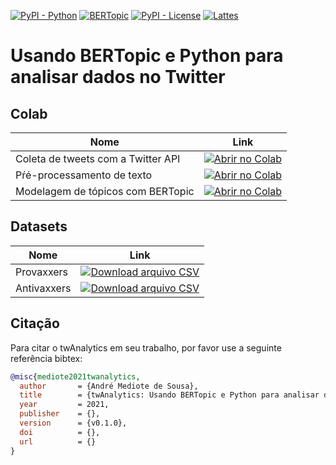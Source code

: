 [![PyPI - Python](https://img.shields.io/badge/python-v3.6+-blue.svg)](https://pypi.org/project/bertopic/)
[![BERTopic](https://img.shields.io/badge/BERtopic-v0.9%20-brightgreen)](https://github.com/MaartenGr/BERTopic)
[![PyPI - License](https://img.shields.io/badge/license-MIT-green.svg)](https://github.com/mediote/twAnalytics/blob/main/LICENSE)
[![Lattes](https://img.shields.io/badge/Lattes-CNPq-blueviolet)](http://lattes.cnpq.br/2455024624300452)


# Usando BERTopic e Python para analisar dados no Twitter


## Colab 

| Nome  | Link  |
|---|---|
| Coleta de tweets com a Twitter API  | [![Abrir no Colab](https://colab.research.google.com/assets/colab-badge.svg)](https://colab.research.google.com/github/mediote/twAnalytics/blob/main/GetTwitter.ipynb)  |
| Pŕé-processamento de texto | [![Abrir no Colab](https://colab.research.google.com/assets/colab-badge.svg)]() |
| Modelagem de tópicos com BERTopic  |  [![Abrir no Colab](https://colab.research.google.com/assets/colab-badge.svg)](https://colab.research.google.com/github/mediote/twAnalytics/blob/main/BERTopic.ipynb) |


## Datasets

| Nome  | Link  |
|---|---|
| Provaxxers  | [![Download arquivo CSV](https://colab.research.google.com/assets/colab-badge.svg)](https://colab.research.google.com/github/mediote/twAnalytics/blob/main/GetTwitter.ipynb)  |
| Antivaxxers | [![Download arquivo CSV](https://colab.research.google.com/assets/colab-badge.svg)]() |



## Citação
Para citar o twAnalytics em seu trabalho, por favor use a seguinte referência bibtex:

```bibtex
@misc{mediote2021twanalytics,
  author       = {André Mediote de Sousa},
  title        = {twAnalytics: Usando BERTopic e Python para analisar dados do Twitter.},
  year         = 2021,
  publisher    = {},
  version      = {v0.1.0},
  doi          = {},
  url          = {}
}
```
